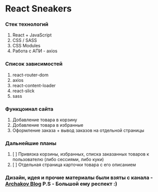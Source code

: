 # React Sneakers

### Стек технологий

1. React + JavaScript
2. CSS / SASS
3. CSS Modules
4. Работа с АПИ - axios

### Список зависимостей

1. react-router-dom
2. axios
3. react-content-loader
4. react-slick
5. sass

### Функцоинал сайта

1. Добавление товара в корзину
2. Добавление товара в избранные
3. Оформление заказа + вывод заказов на отдельной страницы

### Дальнейшие планы

1. [ ] Привязка корзины, избранных, списка заказанных товаров к пользователю (либо сессиями, либо куки)
2. [ ] Отдельная страница карточки товара с его описанием

### Дизайн, идея и прочие материалы были взяты с канала - [Archakov Blog](https://www.youtube.com/@ArchakovBlog) P.S - Большой ему респект :)